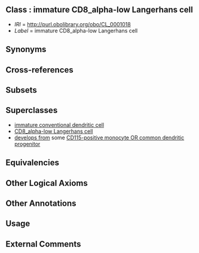 
## Class : immature CD8_alpha-low Langerhans cell

 * *IRI* = http://purl.obolibrary.org/obo/CL_0001018
 * *Label* = immature CD8_alpha-low Langerhans cell

## Synonyms


## Cross-references


## Subsets


## Superclasses

 * [immature conventional dendritic cell](../../CL/40/CL_0000840.md)
 * [CD8_alpha-low Langerhans cell](../../CL/15/CL_0001015.md)
 * [develops from](../../RO/02/RO_0002202.md) some [CD115-positive monocyte OR common dendritic progenitor](../../CL/19/CL_0001019.md)

## Equivalencies


## Other Logical Axioms


## Other Annotations


## Usage


## External Comments

